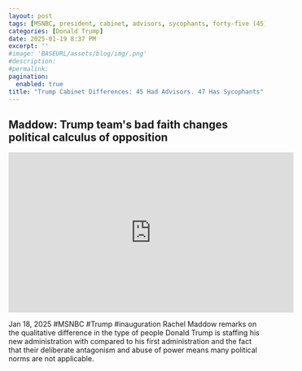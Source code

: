 ```yaml
---
layout: post
tags: [MSNBC, president, cabinet, advisors, sycophants, forty-five (45), forty-seven (47), politics]
categories: [Donald Trump]
date: 2025-01-19 8:37 PM
excerpt: ''
#image: 'BASEURL/assets/blog/img/.png'
#description:
#permalink:
pagination: 
  enabled: true
title: "Trump Cabinet Differences: 45 Had Advisors. 47 Has Sycophants"
---
```



## Maddow: Trump team's bad faith changes political calculus of opposition

<iframe width="560" height="315" src="https://www.youtube.com/embed/zKwNcm18IvQ?si=nFyqpP1zVBqlyCrE" title="YouTube video player" frameborder="0" allow="accelerometer; autoplay; clipboard-write; encrypted-media; gyroscope; picture-in-picture; web-share" referrerpolicy="strict-origin-when-cross-origin" allowfullscreen></iframe>

Jan 18, 2025  #MSNBC #Trump #inauguration
Rachel Maddow remarks on the qualitative difference in the type of people Donald Trump is staffing his new administration with compared to his first administration and the fact that their deliberate antagonism and abuse of power means many political norms are not applicable. 


